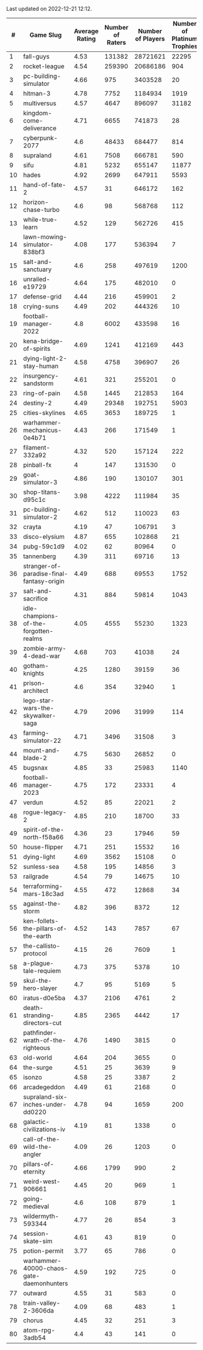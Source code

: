 Last updated on 2022-12-21 12:12.


|#|Game Slug|Average Rating|Number of Raters|Number of Players|Number of Platinum Trophies|Max Rarity (%)|
|---|---|---|---|---|---|---|
|1|fall-guys|4.53|131382|28721621|22295|7|
|2|rocket-league|4.54|259390|20686186|904|76|
|3|pc-building-simulator|4.66|975|3403528|20|48|
|4|hitman-3|4.78|7752|1184934|1919|48|
|5|multiversus|4.57|4647|896097|31182|77|
|6|kingdom-come-deliverance|4.71|6655|741873|28|30|
|7|cyberpunk-2077|4.6|48433|684477|814|63|
|8|supraland|4.61|7508|666781|590|99|
|9|sifu|4.81|5232|655147|11877|96|
|10|hades|4.92|2699|647911|5593|89|
|11|hand-of-fate-2|4.57|31|646172|162|72|
|12|horizon-chase-turbo|4.6|98|568768|112|87|
|13|while-true-learn|4.52|129|562726|415|93|
|14|lawn-mowing-simulator-838bf3|4.08|177|536394|7|86|
|15|salt-and-sanctuary|4.6|258|497619|1200|83|
|16|unrailed-e19729|4.64|175|482010|0|6|
|17|defense-grid|4.44|216|459901|2|80|
|18|crying-suns|4.49|202|444326|10|65|
|19|football-manager-2022|4.8|6002|433598|16|49|
|20|kena-bridge-of-spirits|4.69|1241|412169|443|94|
|21|dying-light-2-stay-human|4.58|4758|396907|26|3|
|22|insurgency-sandstorm|4.61|321|255201|0|6|
|23|ring-of-pain|4.58|1445|212853|164|96|
|24|destiny-2|4.49|29348|192751|5903|95|
|25|cities-skylines|4.65|3653|189725|1|72|
|26|warhammer-mechanicus-0e4b71|4.43|266|171549|1|25|
|27|filament-332a92|4.32|520|157124|222|93|
|28|pinball-fx|4|147|131530|0|86|
|29|goat-simulator-3|4.86|190|130107|301|91|
|30|shop-titans-d95c1c|3.98|4222|111984|35|97|
|31|pc-building-simulator-2|4.62|512|110023|63|75|
|32|crayta|4.19|47|106791|3|23|
|33|disco-elysium|4.87|655|102868|21|28|
|34|pubg-59c1d9|4.02|62|80964|0|72|
|35|tannenberg|4.39|311|69716|13|87|
|36|stranger-of-paradise-final-fantasy-origin|4.49|688|69553|1752|98|
|37|salt-and-sacrifice|4.31|884|59814|1043|91|
|38|idle-champions-of-the-forgotten-realms|4.05|4555|55230|1323|11|
|39|zombie-army-4-dead-war|4.68|703|41038|24|67|
|40|gotham-knights|4.25|1280|39159|36|11|
|41|prison-architect|4.6|354|32940|1|32|
|42|lego-star-wars-the-skywalker-saga|4.79|2096|31999|114|97|
|43|farming-simulator-22|4.71|3496|31508|3|79|
|44|mount-and-blade-2|4.75|5630|26852|0|16|
|45|bugsnax|4.85|33|25983|1140|97|
|46|football-manager-2023|4.75|172|23331|4|79|
|47|verdun|4.52|85|22021|2|75|
|48|rogue-legacy-2|4.85|210|18700|33|2|
|49|spirit-of-the-north-f58a66|4.36|23|17946|59|63|
|50|house-flipper|4.71|251|15532|16|93|
|51|dying-light|4.69|3562|15108|0|96|
|52|sunless-sea|4.58|195|14856|3|37|
|53|railgrade|4.54|79|14675|10|98|
|54|terraforming-mars-18c3ad|4.55|472|12868|34|51|
|55|against-the-storm|4.82|396|8372|12|33|
|56|ken-follets-the-pillars-of-the-earth|4.52|143|7857|67|47|
|57|the-callisto-protocol|4.15|26|7609|1|92|
|58|a-plague-tale-requiem|4.73|375|5378|10|92|
|59|skul-the-hero-slayer|4.7|95|5169|5|96|
|60|iratus-d0e5ba|4.37|2106|4761|2|86|
|61|death-stranding-directors-cut|4.85|2365|4442|17|92|
|62|pathfinder-wrath-of-the-righteous|4.76|1490|3815|0|45|
|63|old-world|4.64|204|3655|0|84|
|64|the-surge|4.51|25|3639|9|94|
|65|isonzo|4.58|25|3387|2|59|
|66|arcadegeddon|4.49|61|2168|0|92|
|67|supraland-six-inches-under-dd0220|4.78|94|1659|200|99|
|68|galactic-civilizations-iv|4.19|81|1338|0|82|
|69|call-of-the-wild-the-angler|4.09|26|1203|0|35|
|70|pillars-of-eternity|4.66|1799|990|2|80|
|71|weird-west-906661|4.45|20|969|1|83|
|72|going-medieval|4.6|108|879|1|69|
|73|wildermyth-593344|4.77|26|854|3|9|
|74|session-skate-sim|4.61|43|819|0|25|
|75|potion-permit|3.77|65|786|0|98|
|76|warhammer-40000-chaos-gate-daemonhunters|4.59|192|725|0|56|
|77|outward|4.55|31|583|0|74|
|78|train-valley-2-3606da|4.09|68|483|1|89|
|79|chorus|4.45|32|251|3|86|
|80|atom-rpg-3adb54|4.4|43|141|0|98|
